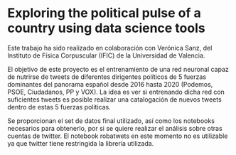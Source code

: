 # Exploring the political pulse of a country using data science tools

Este trabajo ha sido realizado en colaboración con Verónica Sanz, del Instituto de Física Corpuscular (IFIC) de la Universidad de Valencia.

El objetivo de este proyecto es el entrenamiento de una red neuronal capaz de nutrirse de tweets de diferentes dirigentes políticos de 5 fuerzas dominantes del panorama español desde 2016 hasta 2020 (Podemos, PSOE, Ciudadanos, PP y VOX). La idea es ver si entrenando dicha red con suficientes tweets es posible realizar una catalogación de nuevos tweets dentro de estas 5 fuerzas politicas.

Se proporcionan el set de datos final utilizado, así como los notebooks necesarios para obtenerlo, por si se quiere realizar el análisis sobre otras cuentas de twitter. El notebook robatwets en este momento no es utilizable ya que twitter tiene restringida la librería utilizada. 
